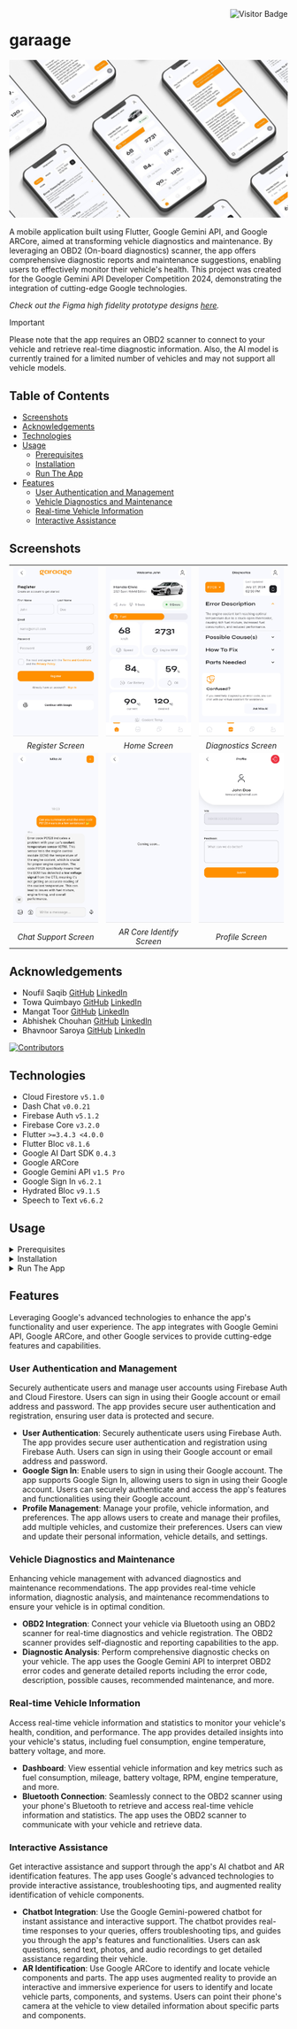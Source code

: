 <img align="right" alt="Visitor Badge" src="https://visitor-badge.laobi.icu/badge?page_id=immangat.GeminiHackahton">

# garaage

![Garaage Thumbnail](screenshots/garaage-thumbnail.jpg)

A mobile application built using Flutter, Google Gemini API, and Google ARCore, aimed at transforming vehicle diagnostics and maintenance. By leveraging an OBD2 (On-board diagnostics) scanner, the app offers comprehensive diagnostic reports and maintenance suggestions, enabling users to effectively monitor their vehicle's health. This project was created for the Google Gemini API Developer Competition 2024, demonstrating the integration of cutting-edge Google technologies.

_Check out the Figma high fidelity prototype designs [_here_](https://www.figma.com/design/YdUcQaqNCCKZ5ZTA5HZhlf/garaage?node-id=1-2&t=5zR3jATXVg4i26S8-1)._

> [!IMPORTANT]
> Please note that the app requires an OBD2 scanner to connect to your vehicle and retrieve real-time diagnostic information. Also, the AI model is currently trained for a limited number of vehicles and may not support all vehicle models.

## Table of Contents

* [Screenshots](#screenshots)
* [Acknowledgements](#acknowledgements)
* [Technologies](#technologies)
* [Usage](#usage)
  * [Prerequisites](#prerequisites)
  * [Installation](#installation)
  * [Run The App](#run-the-app)
* [Features](#features)
  * [User Authentication and Management](#user-authentication-and-management)
  * [Vehicle Diagnostics and Maintenance](#vehicle-diagnostics-and-maintenance)
  * [Real-time Vehicle Information](#real-time-vehicle-information)
  * [Interactive Assistance](#interactive-assistance)

## Screenshots

<table width="100%">
  <tbody>
    <tr>
      <td width="33%"><img src="screenshots/register.jpg"/></td>
      <td width="33%"><img src="screenshots/home.jpg"/></td>
      <td width="33%"><img src="screenshots/diagnostics.jpg"/></td>
    </tr>
    <tr>
      <td width="33%" align="center"><em>Register Screen</em></td>
      <td width="33%" align="center"><em>Home Screen</em></td>
      <td width="33%" align="center"><em>Diagnostics Screen</em></td>
    </tr>
    <tr>
      <td width="33%"><img src="screenshots/chat-support.jpg"/></td>
      <td width="33%"><img src="screenshots/ar-core-identify.jpg"/></td>
      <td width="33%"><img src="screenshots/profile.jpg"/></td>
    </tr>
    <tr>
      <td width="33%" align="center"><em>Chat Support Screen</em></td>
      <td width="33%" align="center"><em>AR Core Identify Screen</em></td>
      <td width="33%" align="center"><em>Profile Screen</em></td>
    </tr>
  </tbody>
</table>

## Acknowledgements

* Noufil Saqib [GitHub](https://github.com/noufilsaqib) [LinkedIn](https://www.linkedin.com/in/muhammad-noufil-saqib/)
* Towa Quimbayo [GitHub](https://github.com/towaquimbayo) [LinkedIn](https://www.linkedin.com/in/towa-quimbayo/)
* Mangat Toor [GitHub](https://github.com/immangat) [LinkedIn](https://www.linkedin.com/in/immangat)
* Abhishek Chouhan [GitHub](https://github.com/abhishekchouhannk) [LinkedIn](https://www.linkedin.com/in/abhishekchouhannk)
* Bhavnoor Saroya [GitHub](https://github.com/BhavnoorSaroya) [LinkedIn](https://www.linkedin.com/in/bhavnoor-saroya)

[![Contributors](https://contrib.rocks/image?repo=immangat/Garaage)](https://github.com/immangat/Garaage/graphs/contributors)

## Technologies

* Cloud Firestore `v5.1.0`
* Dash Chat `v0.0.21`
* Firebase Auth `v5.1.2`
* Firebase Core `v3.2.0`
* Flutter `>=3.4.3 <4.0.0`
* Flutter Bloc `v8.1.6`
* Google AI Dart SDK `0.4.3`
* Google ARCore
* Google Gemini API `v1.5 Pro`
* Google Sign In `v6.2.1`
* Hydrated Bloc `v9.1.5`
* Speech to Text `v6.6.2`

## Usage

<details>
  <summary>Prerequisites</summary>

### Prerequisites

* [Flutter SDK](https://flutter.dev/docs/get-started/install)
* [Dart SDK](https://dart.dev/get-dart)
* [Android Studio](https://developer.android.com/studio)
* [VS Code](https://code.visualstudio.com/)
* [OBD2 Scanner](https://www.amazon.com/s?k=obd2+scanner)

</details>

<details>
  <summary>Installation</summary>

### Installation

1. Clone the repository to your local machine:

  ```sh
  git clone https://github.com/immangat/Garaage.git
  ```

2. Install the required dependencies:

  ```sh
  flutter pub get
  ```

3. Generate a new Google Gemini API key by following the instructions provided in the [Google Gemini API documentation](https://ai.google.dev/gemini-api/docs/api-key) and add the API key to your .env file.

</details>

<details>
  <summary>Run The App</summary>

### Run The App

In order to run the application, you need to have an Android emulator or a physical device connected to your computer. You can use the following commands to run the app:

```sh
flutter run
```

The app will be built and deployed to your emulator or device. You can interact with the app using the on-screen controls or your device's touch screen.

</details>

## Features

Leveraging Google's advanced technologies to enhance the app's functionality and user experience. The app integrates with Google Gemini API, Google ARCore, and other Google services to provide cutting-edge features and capabilities.

### User Authentication and Management

Securely authenticate users and manage user accounts using Firebase Auth and Cloud Firestore. Users can sign in using their Google account or email address and password. The app provides secure user authentication and registration, ensuring user data is protected and secure.

* __User Authentication__: Securely authenticate users using Firebase Auth. The app provides secure user authentication and registration using Firebase Auth. Users can sign in using their Google account or email address and password.
* __Google Sign In__: Enable users to sign in using their Google account. The app supports Google Sign In, allowing users to sign in using their Google account. Users can securely authenticate and access the app's features and functionalities using their Google account.
* __Profile Management__: Manage your profile, vehicle information, and preferences. The app allows users to create and manage their profiles, add multiple vehicles, and customize their preferences. Users can view and update their personal information, vehicle details, and settings.

### Vehicle Diagnostics and Maintenance

Enhancing vehicle management with advanced diagnostics and maintenance recommendations. The app provides real-time vehicle information, diagnostic analysis, and maintenance recommendations to ensure your vehicle is in optimal condition.

* __OBD2 Integration__: Connect your vehicle via Bluetooth using an OBD2 scanner for real-time diagnostics and vehicle registration. The OBD2 scanner provides self-diagnostic and reporting capabilities to the app.
* __Diagnostic Analysis__: Perform comprehensive diagnostic checks on your vehicle. The app uses the Google Gemini API to interpret OBD2 error codes and generate detailed reports including the error code, description, possible causes, recommended maintenance, and more.

### Real-time Vehicle Information

Access real-time vehicle information and statistics to monitor your vehicle's health, condition, and performance. The app provides detailed insights into your vehicle's status, including fuel consumption, engine temperature, battery voltage, and more.

* __Dashboard__: View essential vehicle information and key metrics such as fuel consumption, mileage, battery voltage, RPM, engine temperature, and more.
* __Bluetooth Connection__: Seamlessly connect to the OBD2 scanner using your phone's Bluetooth to retrieve and access real-time vehicle information and statistics. The app uses the OBD2 scanner to communicate with your vehicle and retrieve data.

### Interactive Assistance

Get interactive assistance and support through the app's AI chatbot and AR identification features. The app uses Google's advanced technologies to provide interactive assistance, troubleshooting tips, and augmented reality identification of vehicle components.

* __Chatbot Integration__: Use the Google Gemini-powered chatbot for instant assistance and interactive support. The chatbot provides real-time responses to your queries, offers troubleshooting tips, and guides you through the app's features and functionalities. Users can ask questions, send text, photos, and audio recordings to get detailed assistance regarding their vehicle.
* __AR Identification__: Use Google ARCore to identify and locate vehicle components and parts. The app uses augmented reality to provide an interactive and immersive experience for users to identify and locate vehicle parts, components, and systems. Users can point their phone's camera at the vehicle to view detailed information about specific parts and components.
